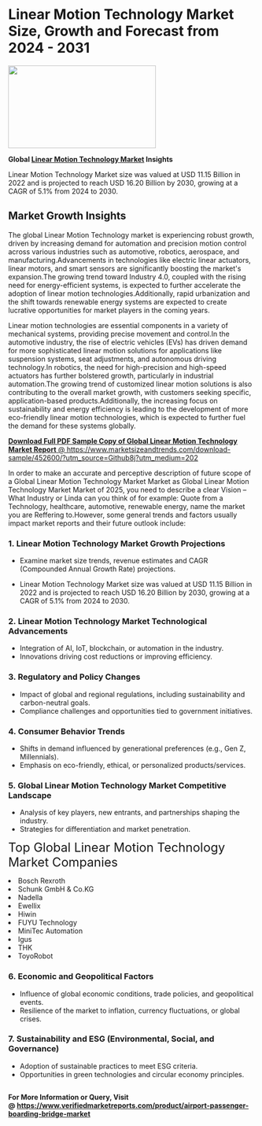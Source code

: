 <H1>Linear Motion Technology Market Size, Growth and Forecast from 2024 - 2031</H1><img class="aligncenter size-medium wp-image-584254" src="https://thirdeyenews.in/wp-content/uploads/2024/09/Global-Market-Research-300x168.jpeg" alt="" width="300" height="168" /><p><strong>Global&nbsp;<a href="https://www.marketsizeandtrends.com/download-sample/452600/?utm_source=Github8j?utm_medium=202">Linear Motion Technology Market</a> Insights</strong></p><p>Linear Motion Technology Market size was valued at USD 11.15 Billion in 2022 and is projected to reach USD 16.20 Billion by 2030, growing at a CAGR of 5.1% from 2024 to 2030.</p><p><h2>Market Growth Insights</h2> <p>The global Linear Motion Technology market is experiencing robust growth, driven by increasing demand for automation and precision motion control across various industries such as automotive, robotics, aerospace, and manufacturing.Advancements in technologies like electric linear actuators, linear motors, and smart sensors are significantly boosting the market's expansion.The growing trend toward Industry 4.0, coupled with the rising need for energy-efficient systems, is expected to further accelerate the adoption of linear motion technologies.Additionally, rapid urbanization and the shift towards renewable energy systems are expected to create lucrative opportunities for market players in the coming years.</p> <p><a href="#"></a></p> <p>Linear motion technologies are essential components in a variety of mechanical systems, providing precise movement and control.In the automotive industry, the rise of electric vehicles (EVs) has driven demand for more sophisticated linear motion solutions for applications like suspension systems, seat adjustments, and autonomous driving technology.In robotics, the need for high-precision and high-speed actuators has further bolstered growth, particularly in industrial automation.The growing trend of customized linear motion solutions is also contributing to the overall market growth, with customers seeking specific, application-based products.Additionally, the increasing focus on sustainability and energy efficiency is leading to the development of more eco-friendly linear motion technologies, which is expected to further fuel the demand for these systems globally.</p> <p><a href="#"></p><p><span class=""><strong>Download Full PDF Sample Copy of Global Linear Motion Technology Market Report</strong> @ <a href="https://www.marketsizeandtrends.com/download-sample/452600/?utm_source=Github8j?utm_medium=202" target="_blank">https://www.marketsizeandtrends.com/download-sample/452600/?utm_source=Github8j?utm_medium=202</a></span></p><p>In order to make an accurate and perceptive description of future scope of a Global&nbsp;Linear Motion Technology Market Market as Global&nbsp;Linear Motion Technology Market Market of 2025, you need to describe a clear Vision &ndash; What Industry or Linda can you think of for example: Quote from a Technology, healthcare, automotive, renewable energy, name the market you are Reffering to.However, some general trends and factors usually impact market reports and their future outlook include:</p><h3>1.&nbsp;<strong>Linear Motion Technology Market Growth Projections</strong></h3><ul><li>Examine market size trends, revenue estimates and CAGR (Compounded Annual Growth Rate) projections.</li><li><p>Linear Motion Technology Market size was valued at USD 11.15 Billion in 2022 and is projected to reach USD 16.20 Billion by 2030, growing at a CAGR of 5.1% from 2024 to 2030.</p></li></ul><h3>2.&nbsp;<strong>Linear Motion Technology Market Technological Advancements</strong></h3><ul><li>Integration of AI, IoT, blockchain, or automation in the industry.</li><li>Innovations driving cost reductions or improving efficiency.</li></ul><h3>3.&nbsp;<strong>Regulatory and Policy Changes</strong></h3><ul><li>Impact of global and regional regulations, including sustainability and carbon-neutral goals.</li><li>Compliance challenges and opportunities tied to government initiatives.</li></ul><h3>4.&nbsp;<strong>Consumer Behavior Trends</strong></h3><ul><li>Shifts in demand influenced by generational preferences (e.g., Gen Z, Millennials).</li><li>Emphasis on eco-friendly, ethical, or personalized products/services.</li></ul><h3>5.&nbsp;<strong>Global Linear Motion Technology Market Competitive Landscape</strong></h3><ul><li>Analysis of key players, new entrants, and partnerships shaping the industry.</li><li>Strategies for differentiation and market penetration.</li></ul><p data-pm-slice="1 1 []"><span style="color: inherit; font-family: inherit; font-size: 25px;">Top Global Linear Motion Technology Market Companies</span></p><div class="" data-test-id=""><p><li>Bosch Rexroth</li><li> Schunk GmbH & Co.KG</li><li> Nadella</li><li> Ewellix</li><li> Hiwin</li><li> FUYU Technology</li><li> MiniTec Automation</li><li> Igus</li><li> THK</li><li> ToyoRobot</li></p></div><h3>6.&nbsp;<strong>Economic and Geopolitical Factors</strong></h3><ul><li>Influence of global economic conditions, trade policies, and geopolitical events.</li><li>Resilience of the market to inflation, currency fluctuations, or global crises.</li></ul><h3>7.&nbsp;<strong>Sustainability and ESG (Environmental, Social, and Governance)</strong></h3><ul><li>Adoption of sustainable practices to meet ESG criteria.</li><li>Opportunities in green technologies and circular economy principles.</li></ul><h2><strong style="font-size: 14px;">For More Information or Query, Visit @&nbsp;</strong><a style="background-color: #ffffff; font-size: 14px;" href="https://www.marketsizeandtrends.com/report/linear-motion-technology-market/" target="_blank">https://www.verifiedmarketreports.com/product/airport-passenger-boarding-bridge-market</a></h2>